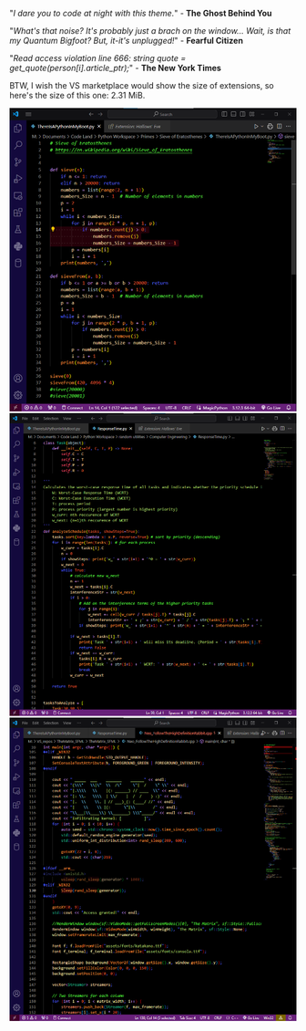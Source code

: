 "*I dare you to code at night with this theme.*" - **The Ghost Behind You**

"*What's that noise? It's probably just a brach on the window... Wait, is that my Quantum Bigfoot? But, it-it's unplugged!*" - **Fearful Citizen**

"*Read access violation line 666: string quote = get_quote(person[i].article_ptr);*" - **The New York Times**

BTW, I wish the VS marketplace would show the size of extensions, so here's the size of this one: 2.31 MiB.

![Primes](https://raw.githubusercontent.com/dudeawsomeness1/VS-Code-Themes/main/Screenshots/halloween/scary_primes.png "Prime numbers are spooky... 661 D:")
![Scheduling](https://raw.githubusercontent.com/dudeawsomeness1/VS-Code-Themes/main/Screenshots/halloween/scary_tasks.png "Scheduling tasks is scary business!")
![Matrix](https://raw.githubusercontent.com/dudeawsomeness1/VS-Code-Themes/main/Screenshots/halloween/spooky_matrix.png "Wouldn't it be spooky if we were in the Matrix?")